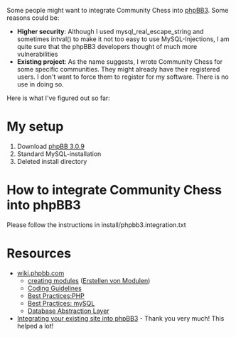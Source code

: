 Some people might want to integrate Community Chess into [phpBB3](http://en.wikipedia.org/wiki/PhpBB). Some reasons could be:
  * **Higher security**: Although I used mysql\_real\_escape\_string and sometimes intval() to make it not too easy to use MySQL-Injections, I am quite sure that the phpBB3 developers thought of much more vulnerabilities
  * **Existing project**: As the name suggests, I wrote Community Chess for some specific communities. They might already have their registered users. I don't want to force them to register for my software. There is no use in doing so.

Here is what I've figured out so far:

# My setup #
  1. Download [phpBB 3.0.9](http://www.phpbb.com/downloads/olympus.php?from=submenu)
  1. Standard MySQL-installation
  1. Deleted install directory

# How to integrate Community Chess into phpBB3 #
Please follow the instructions in install/phpbb3.integration.txt

# Resources #
  * [wiki.phpbb.com](http://wiki.phpbb.com/Main_Page)
    * [creating modules](http://wiki.phpbb.com/Creating_modules) ([Erstellen von Modulen](http://wiki.phpbb.com/Main_Page))
    * [Coding Guidelines](http://area51.phpbb.com/docs/31x/coding-guidelines.html)
    * [Best Practices:PHP](http://wiki.phpbb.com/Best_Practices:PHP)
    * [Best Practices: mySQL](http://wiki.phpbb.com/Best_Practices:mySQL)
    * [Database Abstraction Layer](http://wiki.phpbb.com/Database_Abstraction_Layer)
  * [Integrating your existing site into phpBB3](http://www.3cc.org/2010/03/integrating-your-existing-site-into-phpbb3/) - Thank you very much! This helped a lot!